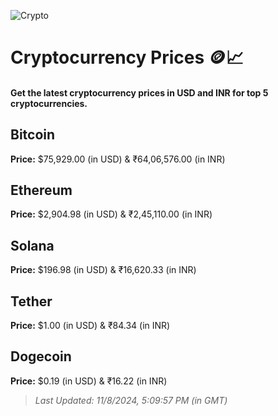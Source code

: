 
![Crypto](https://www.techguide.com.au/wp-content/uploads/2020/11/crypto3.jpeg)

# Cryptocurrency Prices 🪙📈

#### Get the latest cryptocurrency prices in USD and INR for top 5 cryptocurrencies.

## Bitcoin

**Price:** $75,929.00 (in USD) & ₹64,06,576.00 (in INR)

## Ethereum

**Price:** $2,904.98 (in USD) & ₹2,45,110.00 (in INR)

## Solana

**Price:** $196.98 (in USD) & ₹16,620.33 (in INR)

## Tether

**Price:** $1.00 (in USD) & ₹84.34 (in INR)

## Dogecoin

**Price:** $0.19 (in USD) & ₹16.22 (in INR)

> _Last Updated: 11/8/2024, 5:09:57 PM (in GMT)_
